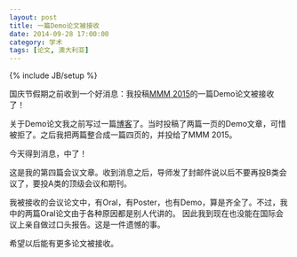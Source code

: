 ```yaml
---
layout: post
title: 一篇Demo论文被接收
date: 2014-09-28 17:00:00
category: 学术
tags: [论文, 澳大利亚]
---
```

{% include JB/setup %}

国庆节假期之前收到一个好消息：我投稿[MMM 2015](http://www.mmm2015.org/)的一篇Demo论文被接收了！

<!--more-->

关于Demo论文我之前写过一篇[博客](/posts/submitted-two-demo-papers/)了。当时投稿了两篇一页的Demo文章，可惜被拒了。之后我把两篇整合成一篇四页的，并投给了MMM 2015。

今天得到消息，中了！

这是我的第四篇会议文章。收到消息之后，导师发了封邮件说以后不要再投B类会议了，要投A类的顶级会议和期刊。

我被接收的会议论文中，有Oral，有Poster，也有Demo，算是齐全了。不过，我中的两篇Oral论文由于各种原因都是别人代讲的。
因此我到现在也没能在国际会议上亲自做过口头报告。这是一件遗憾的事。

希望以后能有更多论文被接收。